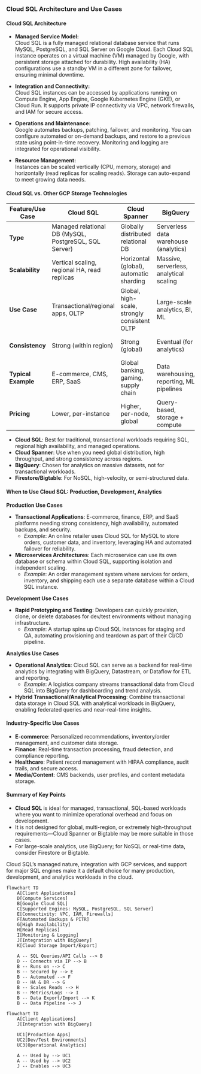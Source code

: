 ### Cloud SQL Architecture and Use Cases

#### **Cloud SQL Architecture**

- **Managed Service Model:**  
  Cloud SQL is a fully managed relational database service that runs MySQL, PostgreSQL, and SQL Server on Google Cloud. Each Cloud SQL instance operates on a virtual machine (VM) managed by Google, with persistent storage attached for durability. High availability (HA) configurations use a standby VM in a different zone for failover, ensuring minimal downtime.

- **Integration and Connectivity:**  
  Cloud SQL instances can be accessed by applications running on Compute Engine, App Engine, Google Kubernetes Engine (GKE), or Cloud Run. It supports private IP connectivity via VPC, network firewalls, and IAM for secure access.

- **Operations and Maintenance:**  
  Google automates backups, patching, failover, and monitoring. You can configure automated or on-demand backups, and restore to a previous state using point-in-time recovery. Monitoring and logging are integrated for operational visibility.

- **Resource Management:**  
  Instances can be scaled vertically (CPU, memory, storage) and horizontally (read replicas for scaling reads). Storage can auto-expand to meet growing data needs.

#### **Cloud SQL vs. Other GCP Storage Technologies**

| Feature/Use Case                | **Cloud SQL**                               | **Cloud Spanner**                                | **BigQuery**                                  | **Firestore/Bigtable**                      |
|---------------------------------|---------------------------------------------|--------------------------------------------------|-----------------------------------------------|---------------------------------------------|
| **Type**                        | Managed relational DB (MySQL, PostgreSQL, SQL Server) | Globally distributed relational DB               | Serverless data warehouse (analytics)         | NoSQL (document/wide-column)                |
| **Scalability**                 | Vertical scaling, regional HA, read replicas| Horizontal (global), automatic sharding          | Massive, serverless, analytical scaling       | Horizontal, massive scale                   |
| **Use Case**                    | Transactional/regional apps, OLTP           | Global, high-scale, strongly consistent OLTP     | Large-scale analytics, BI, ML                 | Real-time, IoT, mobile, streaming           |
| **Consistency**                 | Strong (within region)                      | Strong (global)                                  | Eventual (for analytics)                      | Eventual/strong (depends on engine)         |
| **Typical Example**             | E-commerce, CMS, ERP, SaaS                  | Global banking, gaming, supply chain             | Data warehousing, reporting, ML pipelines     | Messaging, user profiles, sensor data       |
| **Pricing**                     | Lower, per-instance                         | Higher, per-node, global                         | Query-based, storage + compute                | Usage-based                                 |

- **Cloud SQL**: Best for traditional, transactional workloads requiring SQL, regional high availability, and managed operations.
- **Cloud Spanner**: Use when you need global distribution, high throughput, and strong consistency across regions.
- **BigQuery**: Chosen for analytics on massive datasets, not for transactional workloads.
- **Firestore/Bigtable**: For NoSQL, high-velocity, or semi-structured data.

#### **When to Use Cloud SQL: Production, Development, Analytics**

**Production Use Cases**
- **Transactional Applications**: E-commerce, finance, ERP, and SaaS platforms needing strong consistency, high availability, automated backups, and security.
  - *Example*: An online retailer uses Cloud SQL for MySQL to store orders, customer data, and inventory, leveraging HA and automated failover for reliability.
- **Microservices Architectures**: Each microservice can use its own database or schema within Cloud SQL, supporting isolation and independent scaling.
  - *Example*: An order management system where services for orders, inventory, and shipping each use a separate database within a Cloud SQL instance.

**Development Use Cases**
- **Rapid Prototyping and Testing**: Developers can quickly provision, clone, or delete databases for dev/test environments without managing infrastructure.
  - *Example*: A startup spins up Cloud SQL instances for staging and QA, automating provisioning and teardown as part of their CI/CD pipeline.

**Analytics Use Cases**
- **Operational Analytics**: Cloud SQL can serve as a backend for real-time analytics by integrating with BigQuery, Datastream, or Dataflow for ETL and reporting.
  - *Example*: A logistics company streams transactional data from Cloud SQL into BigQuery for dashboarding and trend analysis.
- **Hybrid Transactional/Analytical Processing**: Combine transactional data storage in Cloud SQL with analytical workloads in BigQuery, enabling federated queries and near-real-time insights.

#### **Industry-Specific Use Cases**

- **E-commerce**: Personalized recommendations, inventory/order management, and customer data storage.
- **Finance**: Real-time transaction processing, fraud detection, and compliance reporting.
- **Healthcare**: Patient record management with HIPAA compliance, audit trails, and secure access.
- **Media/Content**: CMS backends, user profiles, and content metadata storage.

#### **Summary of Key Points**

- **Cloud SQL** is ideal for managed, transactional, SQL-based workloads where you want to minimize operational overhead and focus on development.
- It is not designed for global, multi-region, or extremely high-throughput requirements—Cloud Spanner or Bigtable may be more suitable in those cases.
- For large-scale analytics, use BigQuery; for NoSQL or real-time data, consider Firestore or Bigtable.

Cloud SQL’s managed nature, integration with GCP services, and support for major SQL engines make it a default choice for many production, development, and analytics workloads in the cloud.

```mermaid
flowchart TD
    A[Client Applications]
    D[Compute Services]
    B[Google Cloud SQL]
    C[Supported Engines: MySQL, PostgreSQL, SQL Server]
    E[Connectivity: VPC, IAM, Firewalls]
    F[Automated Backups & PITR]
    G[High Availability]
    H[Read Replicas]
    I[Monitoring & Logging]
    J[Integration with BigQuery]
    K[Cloud Storage Import/Export]

    A -- SQL Queries/API Calls --> B
    D -- Connects via IP --> B
    B -- Runs on --> C
    B -- Secured by --> E
    B -- Automated --> F
    B -- HA & DR --> G
    B -- Scales Reads --> H
    B -- Metrics/Logs --> I
    B -- Data Export/Import --> K
    B -- Data Pipeline --> J
```

```mermaid
flowchart TD
    A[Client Applications]
    J[Integration with BigQuery]

    UC1[Production Apps]
    UC2[Dev/Test Environments]
    UC3[Operational Analytics]

    A -- Used by --> UC1
    A -- Used by --> UC2
    J -- Enables --> UC3
```

